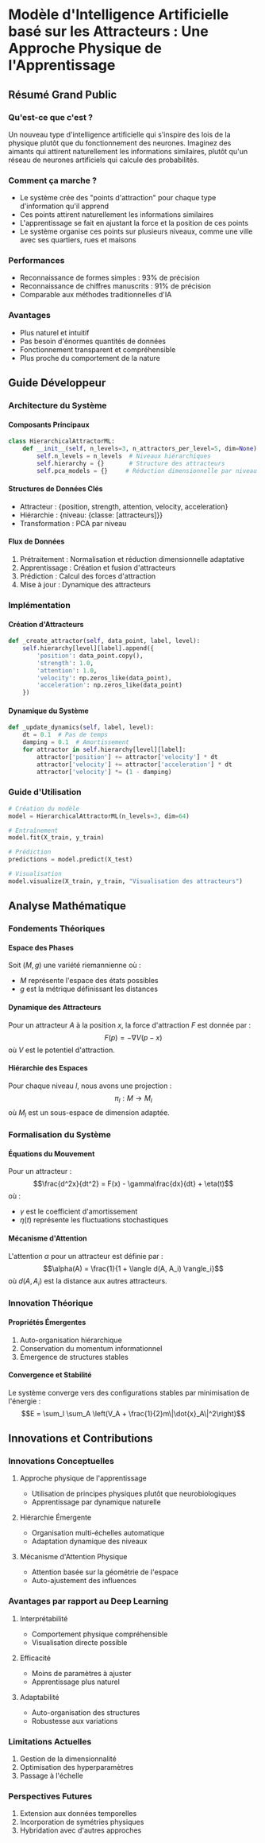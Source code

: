 # Modèle d'Intelligence Artificielle basé sur les Attracteurs : Une Approche Physique de l'Apprentissage

## Résumé Grand Public

### Qu'est-ce que c'est ?
Un nouveau type d'intelligence artificielle qui s'inspire des lois de la physique plutôt que du fonctionnement des neurones. Imaginez des aimants qui attirent naturellement les informations similaires, plutôt qu'un réseau de neurones artificiels qui calcule des probabilités.

### Comment ça marche ?
- Le système crée des "points d'attraction" pour chaque type d'information qu'il apprend
- Ces points attirent naturellement les informations similaires
- L'apprentissage se fait en ajustant la force et la position de ces points
- Le système organise ces points sur plusieurs niveaux, comme une ville avec ses quartiers, rues et maisons

### Performances
- Reconnaissance de formes simples : 93% de précision
- Reconnaissance de chiffres manuscrits : 91% de précision
- Comparable aux méthodes traditionnelles d'IA

### Avantages
- Plus naturel et intuitif
- Pas besoin d'énormes quantités de données
- Fonctionnement transparent et compréhensible
- Plus proche du comportement de la nature

## Guide Développeur

### Architecture du Système

#### Composants Principaux
```python
class HierarchicalAttractorML:
    def __init__(self, n_levels=3, n_attractors_per_level=5, dim=None):
        self.n_levels = n_levels  # Niveaux hiérarchiques
        self.hierarchy = {}       # Structure des attracteurs
        self.pca_models = {}     # Réduction dimensionnelle par niveau
```

#### Structures de Données Clés
- Attracteur : {position, strength, attention, velocity, acceleration}
- Hiérarchie : {niveau: {classe: [attracteurs]}}
- Transformation : PCA par niveau

#### Flux de Données
1. Prétraitement : Normalisation et réduction dimensionnelle adaptative
2. Apprentissage : Création et fusion d'attracteurs
3. Prédiction : Calcul des forces d'attraction
4. Mise à jour : Dynamique des attracteurs

### Implémentation

#### Création d'Attracteurs
```python
def _create_attractor(self, data_point, label, level):
    self.hierarchy[level][label].append({
        'position': data_point.copy(),
        'strength': 1.0,
        'attention': 1.0,
        'velocity': np.zeros_like(data_point),
        'acceleration': np.zeros_like(data_point)
    })
```

#### Dynamique du Système
```python
def _update_dynamics(self, label, level):
    dt = 0.1  # Pas de temps
    damping = 0.1  # Amortissement
    for attractor in self.hierarchy[level][label]:
        attractor['position'] += attractor['velocity'] * dt
        attractor['velocity'] += attractor['acceleration'] * dt
        attractor['velocity'] *= (1 - damping)
```

### Guide d'Utilisation

```python
# Création du modèle
model = HierarchicalAttractorML(n_levels=3, dim=64)

# Entraînement
model.fit(X_train, y_train)

# Prédiction
predictions = model.predict(X_test)

# Visualisation
model.visualize(X_train, y_train, "Visualisation des attracteurs")
```

## Analyse Mathématique

### Fondements Théoriques

#### Espace des Phases
Soit $(M, g)$ une variété riemannienne où :
- $M$ représente l'espace des états possibles
- $g$ est la métrique définissant les distances

#### Dynamique des Attracteurs
Pour un attracteur $A$ à la position $x$, la force d'attraction $F$ est donnée par :
$$F(p) = -\nabla V(p-x)$$
où $V$ est le potentiel d'attraction.

#### Hiérarchie des Espaces
Pour chaque niveau $l$, nous avons une projection :
$$\pi_l: M \rightarrow M_l$$
où $M_l$ est un sous-espace de dimension adaptée.

### Formalisation du Système

#### Équations du Mouvement
Pour un attracteur :
$$\frac{d^2x}{dt^2} = F(x) - \gamma\frac{dx}{dt} + \eta(t)$$
où :
- $\gamma$ est le coefficient d'amortissement
- $\eta(t)$ représente les fluctuations stochastiques

#### Mécanisme d'Attention
L'attention $\alpha$ pour un attracteur est définie par :
$$\alpha(A) = \frac{1}{1 + \langle d(A, A_i) \rangle_i}$$
où $d(A, A_i)$ est la distance aux autres attracteurs.

### Innovation Théorique

#### Propriétés Émergentes
1. Auto-organisation hiérarchique
2. Conservation du momentum informationnel
3. Émergence de structures stables

#### Convergence et Stabilité
Le système converge vers des configurations stables par minimisation de l'énergie :
$$E = \sum_l \sum_A \left(V_A + \frac{1}{2}m\|\dot{x}_A\|^2\right)$$

## Innovations et Contributions

### Innovations Conceptuelles
1. Approche physique de l'apprentissage
   - Utilisation de principes physiques plutôt que neurobiologiques
   - Apprentissage par dynamique naturelle

2. Hiérarchie Émergente
   - Organisation multi-échelles automatique
   - Adaptation dynamique des niveaux

3. Mécanisme d'Attention Physique
   - Attention basée sur la géométrie de l'espace
   - Auto-ajustement des influences

### Avantages par rapport au Deep Learning
1. Interprétabilité
   - Comportement physique compréhensible
   - Visualisation directe possible

2. Efficacité
   - Moins de paramètres à ajuster
   - Apprentissage plus naturel

3. Adaptabilité
   - Auto-organisation des structures
   - Robustesse aux variations

### Limitations Actuelles
1. Gestion de la dimensionnalité
2. Optimisation des hyperparamètres
3. Passage à l'échelle

### Perspectives Futures
1. Extension aux données temporelles
2. Incorporation de symétries physiques
3. Hybridation avec d'autres approches